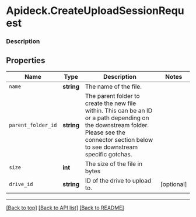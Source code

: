 # Apideck.CreateUploadSessionRequest

### Description

## Properties
Name | Type | Description | Notes
------------ | ------------- | ------------- | -------------
`name` | **string** | The name of the file. | 
`parent_folder_id` | **string** | The parent folder to create the new file within. This can be an ID or a path depending on the downstream folder. Please see the connector section below to see downstream specific gotchas. | 
`size` | **int** | The size of the file in bytes | 
`drive_id` | **string** | ID of the drive to upload to. | [optional] 





---

[[Back to top]](#) [[Back to API list]](../../../../README.md#documentation-for-api-endpoints) [[Back to README]](../../../../README.md)


